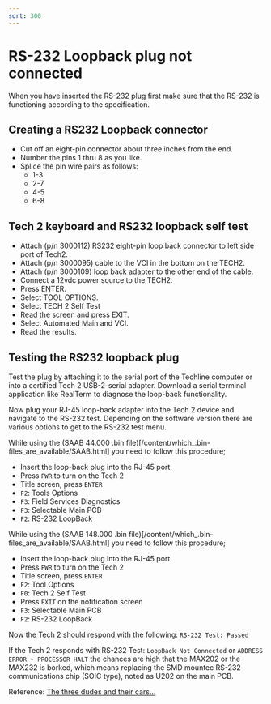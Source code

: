 ```yaml
---
sort: 300
---
```

# RS-232 Loopback plug not connected

 When you have inserted the RS-232 plug first make sure that the RS-232 is functioning according to the specification.

## Creating a RS232 Loopback connector

*   Cut off an eight-pin connector about three inches from the end.
*   Number the pins 1 thru 8 as you like.
*   Splice the pin wire pairs as follows:
    *    1-3
    *    2-7
    *    4-5
    *    6-8

## Tech 2 keyboard and RS232 loopback self test

*   Attach (p/n 3000112) RS232 eight-pin loop back connector to left side port of Tech2.
*   Attach (p/n 3000095) cable to the VCI in the bottom on the TECH2.
*   Attach (p/n 3000109) loop back adapter to the other end of the cable.
*   Connect a 12vdc power source to the TECH2.
*   Press ENTER.
*   Select TOOL OPTIONS.
*   Select TECH 2 Self Test
*   Read the screen and press EXIT.
*   Select Automated Main and VCI.
*   Read the results.

## Testing the RS232 loopback plug
Test the plug by attaching it to the serial port of the Techline computer or into a certified Tech 2 USB-2-serial adapter. Download a serial terminal application like RealTerm to diagnose the loop-back functionality.

Now plug your RJ-45 loop-back adapter into the Tech 2 device and navigate to the RS-232 test. Depending on the software version there are various options to get to the RS-232 test menu.

While using the (SAAB 44.000 .bin file)[/content/which_.bin-files_are_available/SAAB.html] you need to follow this procedure;

*   Insert the loop-back plug into the RJ-45 port
*   Press `PWR` to turn on the Tech 2
*   Title screen, press `ENTER`
*   `F2`: Tools Options
*   `F3`: Field Services Diagnostics
*   `F3`: Selectable Main PCB
*   `F2`: RS-232 LoopBack

While using the (SAAB 148.000 .bin file)[/content/which_.bin-files_are_available/SAAB.html] you need to follow this procedure;

*   Insert the loop-back plug into the RJ-45 port
*   Press `PWR` to turn on the Tech 2
*   Title screen, press `ENTER`
*   `F2`: Tool Options
*   `F0`: Tech 2 Self Test
*   Press `EXIT` on the notification screen
*   `F3`: Selectable Main PCB
*   `F2`: RS-232 LoopBack

Now the Tech 2 should respond with the following: `RS-232 Test: Passed`

If the Tech 2 responds with RS-232 Test: `LoopBack Not Connected` or `ADDRESS ERROR - PROCESSOR HALT` the chances are high that the MAX202 or the MAX232 is borked, which means replacing the SMD mountec RS-232 communications chip (SOIC type), noted as U202 on the main PCB.

Reference: [The three dudes and their cars…](https://dudes.berrydejager.com/tech2-rs-232-loopback-not-connected)